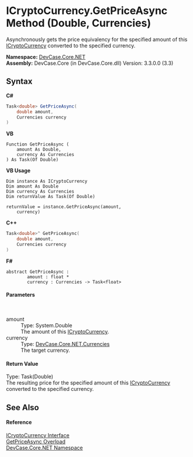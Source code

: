 # ICryptoCurrency.GetPriceAsync Method (Double, Currencies)
 

Asynchronously gets the price equivalency for the specified amount of this <a href="T_DevCase_Core_NET_ICryptoCurrency">ICryptoCurrency</a> converted to the specified currency.

**Namespace:**&nbsp;<a href="N_DevCase_Core_NET">DevCase.Core.NET</a><br />**Assembly:**&nbsp;DevCase.Core (in DevCase.Core.dll) Version: 3.3.0.0 (3.3)

## Syntax

**C#**<br />
``` C#
Task<double> GetPriceAsync(
	double amount,
	Currencies currency
)
```

**VB**<br />
``` VB
Function GetPriceAsync ( 
	amount As Double,
	currency As Currencies
) As Task(Of Double)
```

**VB Usage**<br />
``` VB Usage
Dim instance As ICryptoCurrency
Dim amount As Double
Dim currency As Currencies
Dim returnValue As Task(Of Double)

returnValue = instance.GetPriceAsync(amount, 
	currency)
```

**C++**<br />
``` C++
Task<double>^ GetPriceAsync(
	double amount, 
	Currencies currency
)
```

**F#**<br />
``` F#
abstract GetPriceAsync : 
        amount : float * 
        currency : Currencies -> Task<float> 

```


#### Parameters
&nbsp;<dl><dt>amount</dt><dd>Type: System.Double<br />The amount of this <a href="T_DevCase_Core_NET_ICryptoCurrency">ICryptoCurrency</a>.</dd><dt>currency</dt><dd>Type: <a href="T_DevCase_Core_NET_Currencies">DevCase.Core.NET.Currencies</a><br />The target currency.</dd></dl>

#### Return Value
Type: Task(Double)<br />The resulting price for the specified amount of this <a href="T_DevCase_Core_NET_ICryptoCurrency">ICryptoCurrency</a> converted to the specified currency.

## See Also


#### Reference
<a href="T_DevCase_Core_NET_ICryptoCurrency">ICryptoCurrency Interface</a><br /><a href="Overload_DevCase_Core_NET_ICryptoCurrency_GetPriceAsync">GetPriceAsync Overload</a><br /><a href="N_DevCase_Core_NET">DevCase.Core.NET Namespace</a><br />